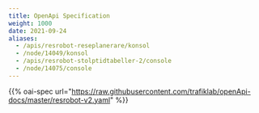 ```yaml
---
title: OpenApi Specification
weight: 1000
date: 2021-09-24
aliases:
  - /apis/resrobot-reseplanerare/konsol
  - /node/14049/konsol
  - /apis/resrobot-stolptidtabeller-2/console
  - /node/14075/console
---
```

{{% oai-spec url="https://raw.githubusercontent.com/trafiklab/openApi-docs/master/resrobot-v2.yaml" %}}